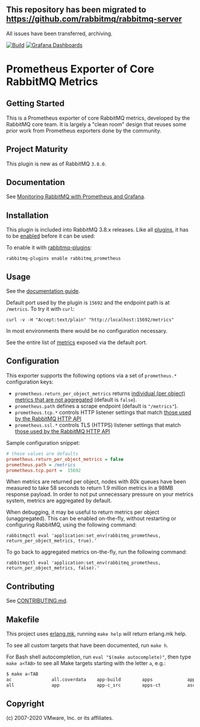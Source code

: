 ## This repository has been migrated to https://github.com/rabbitmq/rabbitmq-server

All issues have been transferred, archiving.

[![Build](https://img.shields.io/github/workflow/status/rabbitmq/rabbitmq-prometheus/Test)](https://github.com/rabbitmq/rabbitmq-prometheus/actions?query=workflow%3ATest)
[![Grafana Dashboards](https://img.shields.io/badge/Grafana-6%20dashboards-blue)](https://grafana.com/orgs/rabbitmq)

# Prometheus Exporter of Core RabbitMQ Metrics

## Getting Started

This is a Prometheus exporter of core RabbitMQ metrics, developed by the RabbitMQ core team.
It is largely a "clean room" design that reuses some prior work from Prometheus exporters done by the community.

## Project Maturity

This plugin is new as of RabbitMQ `3.8.0`.

## Documentation

See [Monitoring RabbitMQ with Prometheus and Grafana](https://www.rabbitmq.com/prometheus.html).


## Installation

This plugin is included into RabbitMQ 3.8.x releases. Like all [plugins](https://www.rabbitmq.com/plugins.html), it has to be
[enabled](https://www.rabbitmq.com/plugins.html#ways-to-enable-plugins) before it can be used:

To enable it with [rabbitmq-plugins](http://www.rabbitmq.com/man/rabbitmq-plugins.1.man.html):

``` shell
rabbitmq-plugins enable rabbitmq_prometheus
```

## Usage

See the [documentation guide](https://www.rabbitmq.com/prometheus.html).

Default port used by the plugin is `15692` and the endpoint path is at `/metrics`.
To try it with `curl`:

```shell
curl -v -H "Accept:text/plain" "http://localhost:15692/metrics"
```

In most environments there would be no configuration necessary.

See the entire list of [metrics](metrics.md) exposed via the default port.


## Configuration

This exporter supports the following options via a set of `prometheus.*` configuration keys:

 * `prometheus.return_per_object_metrics` returns [individual (per object) metrics that are not aggregated](https://www.rabbitmq.com/prometheus.html#metric-aggregation) (default is `false`).
 * `prometheus.path` defines a scrape endpoint (default is `"/metrics"`).
 * `prometheus.tcp.*` controls HTTP listener settings that match [those used by the RabbitMQ HTTP API](https://www.rabbitmq.com/management.html#configuration)
 * `prometheus.ssl.*` controls TLS (HTTPS) listener settings that match [those used by the RabbitMQ HTTP API](https://www.rabbitmq.com/management.html#single-listener-https)

Sample configuration snippet:

```ini
# these values are defaults
prometheus.return_per_object_metrics = false
prometheus.path = /metrics
prometheus.tcp.port =  15692
```

When metrics are returned per object, nodes with 80k queues have been measured to take 58 seconds to return 1.9 million metrics in a 98MB response payload.
In order to not put unnecessary pressure on your metrics system, metrics are aggregated by default.

When debugging, it may be useful to return metrics per object (unaggregated).
This can be enabled on-the-fly, without restarting or configuring RabbitMQ, using the following command:

```
rabbitmqctl eval 'application:set_env(rabbitmq_prometheus, return_per_object_metrics, true).'
```

To go back to aggregated metrics on-the-fly, run the following command:

```
rabbitmqctl eval 'application:set_env(rabbitmq_prometheus, return_per_object_metrics, false).'
```


## Contributing

See [CONTRIBUTING.md](https://github.com/rabbitmq/rabbitmq-prometheus/blob/master/CONTRIBUTING.md).


## Makefile

This project uses [erlang.mk](https://erlang.mk/), running `make help` will return erlang.mk help.

To see all custom targets that have been documented, run `make h`.

For Bash shell autocompletion, run `eval "$(make autocomplete)"`, then type `make a<TAB>` to see all Make targets starting with the letter `a`, e.g.:

```sh
$ make a<TAB
ac               all.coverdata    app-build        apps             apps-eunit       asciidoc-guide   autocomplete
all              app              app-c_src        apps-ct          asciidoc         asciidoc-manual
```


## Copyright

(c) 2007-2020 VMware, Inc. or its affiliates.
